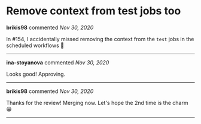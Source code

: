 # Remove context from test jobs too

**brikis98** commented *Nov 30, 2020*

In #154, I accidentally missed removing the context from the `test` jobs in the scheduled workflows 🤦
<br />
***


**ina-stoyanova** commented *Nov 30, 2020*

Looks good! Approving. 
***

**brikis98** commented *Nov 30, 2020*

Thanks for the review! Merging now. Let's hope the 2nd time is the charm 😁 
***

